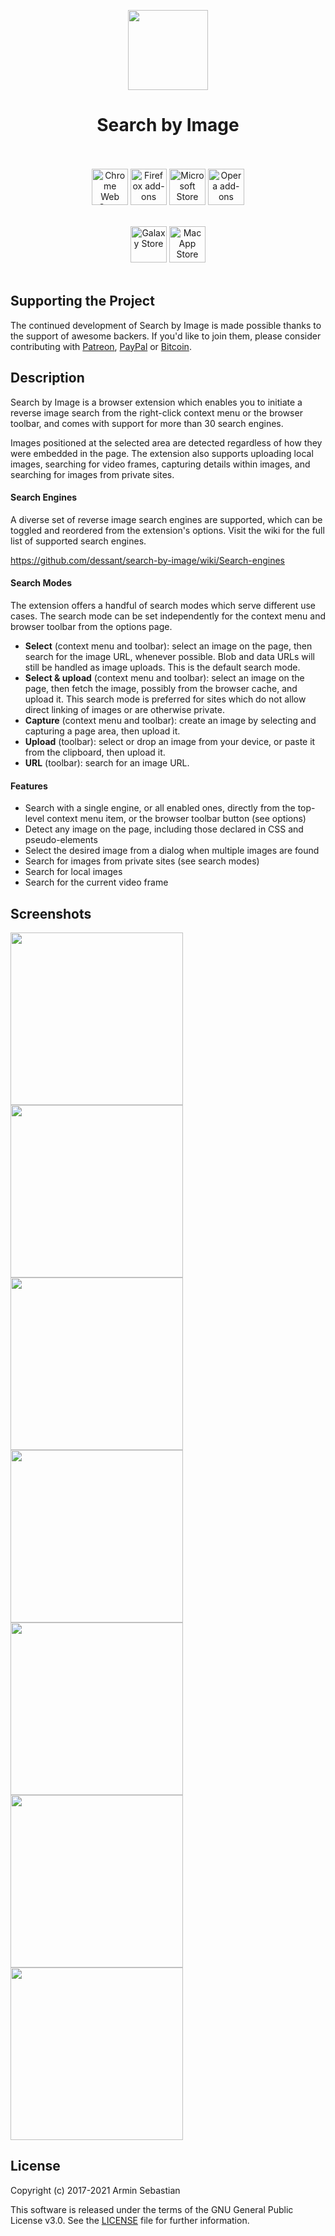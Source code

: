 <p align="center"><img width="128" height="128" src="https://i.imgur.com/yT1aANZ.png"></p>
<h1 align="center">Search by Image</h1>

<p align="center">
  </br></br>
  <a href="https://chrome.google.com/webstore/detail/cnojnbdhbhnkbcieeekonklommdnndci">
    <img height="58" src="https://i.imgur.com/K9Yh8G9.png" alt="Chrome Web Store"></a>
  <a href="https://addons.mozilla.org/en-US/firefox/addon/search_by_image/">
    <img height="58" src="https://i.imgur.com/2jJOtTI.png" alt="Firefox add-ons"></a>
  <a href="https://microsoftedge.microsoft.com/addons/detail/hckehkfhdkpmdlonmjaagiodlpjbonmc">
    <img height="58" src="https://i.imgur.com/es2YFRA.png" alt="Microsoft Store"></a>
  <a href="https://addons.opera.com/en/extensions/details/search-by-image/">
    <img height="58" src="https://i.imgur.com/IYYsrwg.png" alt="Opera add-ons"></a>
  </br></br>
</p>
<p align="center">
  <a href="https://galaxy.store/ravr">
    <img height="58" src="https://i.imgur.com/UT5Rgrw.png" alt="Galaxy Store"></a>
  <a href="https://apps.apple.com/us/app/search-by-image-for-safari/id1544552106">
    <img height="58" src="https://i.imgur.com/JGvQ2Zc.png" alt="Mac App Store"></a>
  </br></br>
</p>

## Supporting the Project

The continued development of Search by Image is made possible
thanks to the support of awesome backers. If you'd like to join them,
please consider contributing with
[Patreon](https://armin.dev/go/patreon?pr=search-by-image&src=repo),
[PayPal](https://armin.dev/go/paypal?pr=search-by-image&src=repo) or
[Bitcoin](https://armin.dev/go/bitcoin?pr=search-by-image&src=repo).

## Description

Search by Image is a browser extension which enables you to initiate a
reverse image search from the right-click context menu or the browser toolbar,
and comes with support for more than 30 search engines.

Images positioned at the selected area are detected regardless of how they were
embedded in the page. The extension also supports uploading local images,
searching for video frames, capturing details within images,
and searching for images from private sites.

#### Search Engines

A diverse set of reverse image search engines are supported,
which can be toggled and reordered from the extension's options.
Visit the wiki for the full list of supported search engines.

https://github.com/dessant/search-by-image/wiki/Search-engines

#### Search Modes

The extension offers a handful of search modes which serve different use cases.
The search mode can be set independently for the context menu
and browser toolbar from the options page.

- **Select** (context menu and toolbar): select an image on the page, then search
  for the image URL, whenever possible. Blob and data URLs will still be
  handled as image uploads. This is the default search mode.
- **Select & upload** (context menu and toolbar): select an image on the page,
  then fetch the image, possibly from the browser cache, and upload it.
  This search mode is preferred for sites which do not allow direct linking
  of images or are otherwise private.
- **Capture** (context menu and toolbar): create an image by selecting
  and capturing a page area, then upload it.
- **Upload** (toolbar): select or drop an image from your device, or paste it from
  the clipboard, then upload it.
- **URL** (toolbar): search for an image URL.

#### Features

- Search with a single engine, or all enabled ones, directly from the top-level
  context menu item, or the browser toolbar button (see options)
- Detect any image on the page, including those declared in CSS and pseudo-elements
- Select the desired image from a dialog when multiple images are found
- Search for images from private sites (see search modes)
- Search for local images
- Search for the current video frame

## Screenshots

<p>
  <img width="276" src="https://i.imgur.com/eV6B53R.png">
  <img width="276" src="https://i.imgur.com/ylHTQkS.png">
  <img width="276" src="https://i.imgur.com/rwUcedk.png">
  <img width="276" src="https://i.imgur.com/DtgpxvL.png">
  <img width="276" src="https://i.imgur.com/w0yU1Rm.png">
  <img width="276" src="https://i.imgur.com/Vp6XYTw.png">
  <img width="276" src="https://i.imgur.com/qBKWrW1.png">
</p>

## License

Copyright (c) 2017-2021 Armin Sebastian

This software is released under the terms of the GNU General Public License v3.0.
See the [LICENSE](LICENSE) file for further information.
